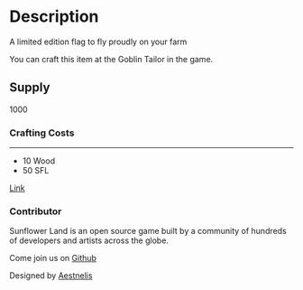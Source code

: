 # Description

A limited edition flag to fly proudly on your farm

You can craft this item at the Goblin Tailor in the game.

## Supply

1000

### Crafting Costs

---

- 10 Wood
- 50 SFL

[Link](https://docs.sunflower-land.com/player-guides/rare-and-limited-items#flags)

### Contributor

Sunflower Land is an open source game built by a community of hundreds of developers and artists across the globe.

Come join us on [Github](https://github.com/sunflower-land/sunflower-land)

Designed by [Aestnelis](https://twitter.com/containsapathy)
